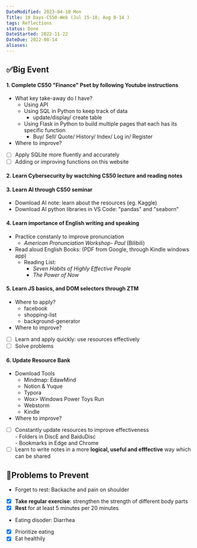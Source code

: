 ```yaml
---
DateModified: 2023-04-10 Mon
Title: 10 Days-CS50-Web (Jul 15-18; Aug 8-14 )
tags: Reflections
status: Done
DateStarted: 2022-11-22
DateDue: 2022-08-14
aliases:
---
```


## ✅Big Event

#### 1. Complete CS50 "Finance" Pset by following Youtube instructions

- What key take-away do I have?
  - Using API
  - Using SQL in Python to keep track of data
    - update/display/ create table
  - Using Flask in Python to build multiple pages that each has its specific function
    - Buy/ Sell/ Quote/ History/ Index/ Log in/ Register
- Where to improve?
- [ ] Apply SQLite more fluently and accurately
- [ ] Adding or improving functions on this website

#### 2. Learn Cybersecurity by wactching CS50 lecture and reading notes

#### 3. Learn AI through CS50 seminar

- Download AI note: learn about the resources (eg. Kaggle)
- Download AI python libraries in VS Code: "pandas" and "seaborn"

#### 4. Learn importance of English writing and speaking

- Practice constanly to improve pronunciation
  - _American Pronunciation Workshop- Paul_ (Bilibili)
- Read aloud English Books: (PDF from Google, through Kindle windows app)
  - Reading List:
    - _Seven Habits of Highly Effective People_
    - _The Power of Now_

#### 5. Learn JS basics, and DOM selectors through ZTM

- Where to apply?
  - facebook
  - shopping-list
  - background-generator
- Where to improve?
- [ ] Learn and apply quickly: use resources effectively
- [ ] Solve problems

#### 6. Update Resource Bank

- Download Tools
  - Mindmap: EdawMind
  - Notion & Yuque
  - Typora
  - Wox> Windows Power Toys Run
  - Webstorm
  - Kindle
- Where to improve?
- [ ] Constantly update resources to improve effectiveness  
       - Folders in DiscE and BaiduDisc  
       - Bookmarks in Edge and Chrome
- [ ] Learn to write notes in a more **logical, useful and efffective** way which can be shared

## 🚫Problems to Prevent

- Forget to rest: Backache and pain on shoulder
- [x] **Take regular exercise**: strengthen the strength of different body parts
- [x] **Rest** for at least 5 minutes per 20 minutes
- Eating disoder: Diarrhea
- [x] Prioritize eating
- [x] Eat healthily
